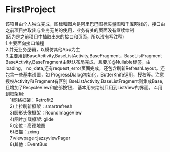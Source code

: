 # FirstProject
该项目由个人独立完成，图标和图片是阿里巴巴图标矢量图和千库网找的，接口由之前项目抽取出与业务无关的使用，业务有关的页面没有继续绘制<br/>
(因为是之前项目中抽取出来的接口和页面，所以没有写注释)<br />
1.主要面向接口编程<br />
2.并无业务逻辑，以模仿其他App为主<br />
3.主要用到BaseAcitivity,BaseListActivity,BaseFragment，BaseListFragment<br/>
     BaseActivity,BaseFragment由默认布局完成，且要加@Nullable标签，由loading，
  no_data,还有request_error页面完成，还包含刷新RefreshLayout。还包含一些基本设置，如
  ProgressDialog初始化，ButterKnife运用，授权等。注意授权Activity和Fragment有区别
     BseListActivity,BaseListFragment则集成Base,且增加了RecycleView和底部按钮，
  基本用来绘制只用到ListView的界面。
4.用到框架用:<br/>
　1)网络框架：Retrofit2<br/>
　2)上拉刷新框架：smartrefresh<br/>
　3)圆形头像框架：RoundImageView<br/>
　4)图片加载框架: glide<br />
　5)定位：高德地图<br/>
　6)扫描：zxing<br/>
　7)viewpager:jazzyviewPager<br/>
　8)其他：EventBus<br/>


